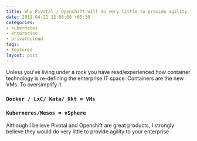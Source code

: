 ```yaml
---
title: Why Pivotal / Openshift will do very little to provide agility to your enterprise
date: 2019-04-21 12:08:00 +05:30
categories:
- kubernetes
- enterprise
- privatecloud
tags:
- featured
layout: post
---
```


Unless you've living under a rock you have read/experienced how container technology is re-defining the enterprise IT space. Containers are the new VMs. To oversimplify it

### `Docker / LxC/ Kata/ Rkt = VMs`

### `Kuberneres/Mesos = vSphere`

Although I believe Pivotal and Openshift are great products, I strongly believe they would do very little to provide agility to your enterprise